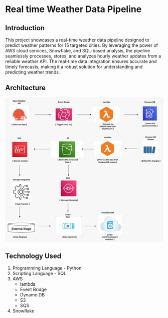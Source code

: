 # Real time Weather Data Pipeline

## Introduction
This project showcases a real-time weather data pipeline designed to predict weather patterns for 15 targeted cities. By leveraging the power of AWS cloud services, Snowflake, and SQL-based analysis, the pipeline seamlessly processes, stores, and analyzes hourly weather updates from a reliable weather API. The real-time data integration ensures accurate and timely forecasts, making it a robust solution for understanding and predicting weather trends.

## Architecture
![Architecture](images/weather_image.jpeg)

## Technology Used
1. Programming Language - Python
2. Scripting Language - SQL
3. AWS
   - lambda
   - Event Bridge
   - Dynamo DB
   - S3
   - SQS
4. Snowflake
   
